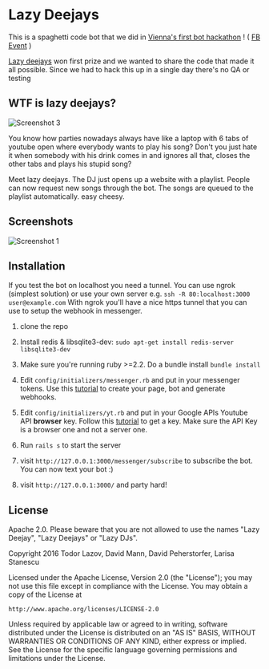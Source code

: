# Lazy Deejays

This is a spaghetti code bot that we did in [Vienna's first bot hackathon](http://botshackathon.com/) ! 
( [FB Event](https://www.facebook.com/events/706934266114109/?active_tab=posts) )

[Lazy deejays](https://www.facebook.com/lazydeejays/) won first prize and we wanted to share the code that made it all possible. Since we had to hack this up in a single day there's no QA or testing 

## WTF is lazy deejays? 
![Screenshot 3](http://i.imgur.com/RlD5q7Y.png)


You know how parties nowadays always have like a laptop with 6 tabs of youtube open where everybody wants to play his song? 
Don't you just hate it when somebody with his drink comes in and ignores all that, closes the other tabs and plays his stupid song? 

Meet lazy deejays. The DJ just opens up a website with a playlist. People can now request new songs through the bot. The songs are queued to the playlist automatically.
easy cheesy.

## Screenshots

![Screenshot 1](http://i.imgur.com/SBqZ17F.png)

## Installation

If you test the bot on localhost you need a tunnel. You can use ngrok (simplest solution) or use your own server e.g. `ssh -R 80:localhost:3000 user@example.com`
With ngrok you'll have a nice https tunnel that you can use to setup the webhook in messenger.

1. clone the repo

2. Install redis & libsqlite3-dev: `sudo apt-get install redis-server libsqlite3-dev`

3. Make sure you're running ruby >=2.2. Do a bundle install `bundle install`
 
4. Edit `config/initializers/messenger.rb` and put in your messenger tokens. Use this [tutorial](https://github.com/netguru/messenger-ruby#configuration) to create your page, bot and generate webhooks.

5. Edit `config/initializers/yt.rb` and put in your Google APIs Youtube API **browser** key. Follow this [tutorial](https://github.com/Fullscreen/yt#configuring-your-app) to get a key. Make sure the API Key is a browser one and not a server one.

6. Run `rails s` to start the server

7. visit `http://127.0.0.1:3000/messenger/subscribe` to subscribe the bot. You can now text your bot :)

8. visit `http://127.0.0.1:3000/` and party hard! 

## License

Apache 2.0. Please beware that you are not allowed to use the names "Lazy Deejay", "Lazy Deejays" or "Lazy DJs".

Copyright 2016 Todor Lazov, David Mann, David Peherstorfer, Larisa Stanescu

Licensed under the Apache License, Version 2.0 (the "License");
you may not use this file except in compliance with the License.
You may obtain a copy of the License at

    http://www.apache.org/licenses/LICENSE-2.0

Unless required by applicable law or agreed to in writing, software
distributed under the License is distributed on an "AS IS" BASIS,
WITHOUT WARRANTIES OR CONDITIONS OF ANY KIND, either express or implied.
See the License for the specific language governing permissions and
limitations under the License.
